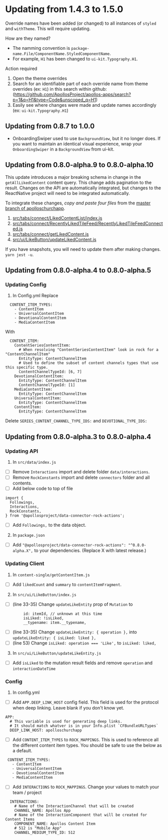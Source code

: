 # Updating from 1.4.3 to 1.5.0

Override names have been added (or changed) to all instances of `styled` and `withTheme`. This will require updating.

How are they named?

- The namming convention is `package-name.File/ComponentName.StyledComponentName`.
- For example, `H1` has been changed to `ui-kit.Typography.H1`.

Action required

1. Open the theme overrides
2. Search for an identifiable part of each override name from theme overrides (ex: `H1`) in this search within github: (https://github.com/ApollosProject/apollos-apps/search?p=1&q=H1&type=Code&unscoped_q=H1)
3. Easily see where changes were made and update names accordingly (ex: `ui-kit.Typography.H1`)

## Updating from 0.8.7 to 1.0.0

- OnboardingSwiper used to use `BackgroundView`, but it no longer does. If you want to maintain an identical visual experience, wrap your `OnboardingSwiper` in a `BackgroundView` from ui-kit.

## Updating from 0.8.0-alpha.9 to 0.8.0-alpha.10

This update introduces a major breaking schema in change in the `getAllLikedContent` content query. This change adds pagination to the result. Changes on the API are automatically integrated, but changes to the ReactNative project will need to be integrated automatically.

To integrate these changes, _copy and paste four files_ from the [master branch of apolloschurchapp](https://github.com/ApollosProject/apollos-prototype/tree/master/packages/apolloschurchapp).

1. [src/tabs/connect/LikedContentList/index.js](https://github.com/ApollosProject/apollos-prototype/blob/master/packages/apolloschurchapp/src/tabs/connect/LikedContentList/index.js)
2. [src/tabs/connect/RecentlyLikedTileFeed/RecentlyLikedTileFeedConnected.js](https://github.com/ApollosProject/apollos-prototype/blob/master/packages/apolloschurchapp/src/tabs/connect/RecentlyLikedTileFeed/RecentlyLikedTileFeedConnected.js)
3. [src/tabs/connect/getLikedContent.js](https://github.com/ApollosProject/apollos-prototype/blob/master/packages/apolloschurchapp/src/tabs/connect/getLikedContent.js)
4. [src/ui/LikeButton/updateLikedContent.js](https://github.com/ApollosProject/apollos-prototype/blob/master/packages/apolloschurchapp/src/ui/LikeButton/updateLikedContent.js)

If you have snapshots, you will need to update them after making changes. `yarn jest -u`.

## Updating from 0.8.0-alpha.4 to 0.8.0-alpha.5

### Updating Config

1. In Config.yml
   Replace

```
  CONTENT_ITEM_TYPES:
    - ContentItem
    - UniversalContentItem
    - DevotionalContentItem
    - MediaContentItem
```

With

```
  CONTENT_ITEM:
    ContentSeriesContentItem:
      # When resolving "ContentSeriesContentItem" look in rock for a "ContentChannelItem"
      EntityType: ContentChannelItem
      # Used to define the subset of content channels types that use this specific type.
      ContentChannelTypeId: [6, 7]
    DevotionalContentItem:
      EntityType: ContentChannelItem
      ContentChannelTypeId: [1]
    MediaContentItem:
      EntityType: ContentChannelItem
    UniversalContentItem:
      EntityType: ContentChannelItem
    ContentItem:
      EntityType: ContentChannelItem
```

Delete `SERIES_CONTENT_CHANNEL_TYPE_IDS:` and `DEVOTIONAL_TYPE_IDS:`

## Updating from 0.8.0-alpha.3 to 0.8.0-alpha.4

### Updating API

1. In `src/data/index.js`

- [ ] Remove `Interactions` import and delete folder `data/interactions`.
- [ ] Remove `RockConstants` import and delete `connectors` folder and all contents.
- [ ] Add below code to top of file

```
import {
  Followings,
  Interactions,
  RockConstants,
} from '@apollosproject/data-connector-rock-actions';
```

- [ ] Add `Followings,` to the data object.

2. In `package.json`

- [ ] Add `"@apollosproject/data-connector-rock-actions": "^0.8.0-alpha.X",` to your dependencies. (Replace X with latest release.)

### Updating Client

1. In `content-single/getContentItem.js`

- [ ] Add `likedCount` and `summary` to `contentItemFragment`.

2. In `src/ui/LikeButton/index.js`

- [ ] (line 33-35) Change `updateLikeEntity` prop of `Mutation` to

```
        id: itemId, // unknown at this time
        isLiked: !isLiked,
        __typename: item.__typename,
```

- [ ] (line 33-35) Change `updateLikeEntity: { operation },` into `updateLikeEntity: { isLiked: liked },`
- [ ] (line 53) Change `isLiked: operation === 'Like',` to `isLiked: liked,`

3. In `src/ui/LikeButton/updateLikeEntity.js`

- [ ] Add `isLiked` to the mutation result fields and remove `operation` and `interactionDateTime`

### Config

1. In config.yml

- [ ] Add `APP.DEEP_LINK_HOST` config field. This field is used for the protocol when deep linking. Leave blank if you don't know yet.

```
APP:
  # This variable is used for generating deep links.
  # It should match whatver is in your Info.plist `CFBundleURLTypes`
  DEEP_LINK_HOST: apolloschurchapp
```

- [ ] Add `CONTENT_ITEM_TYPES` to `ROCK_MAPPINGS`. This is used to reference all the different content item types. You should be safe to use the below as a default.

```
 CONTENT_ITEM_TYPES:
   - ContentItem
   - UniversalContentItem
   - DevotionalContentItem
   - MediaContentItem
```

- [ ] Add `INTERACTIONS` to `ROCK_MAPPINGS`. Change your values to match your team / project

```
  INTERACTIONS:
    # Name of the InteractionChannel that will be created
    CHANNEL_NAME: Apollos App
    # Name of the InteractionComponent that will be created for Content Items
    COMPONENT_NAME: Apollos Content Item
    # 512 is "Mobile App"
    CHANNEL_MEDIUM_TYPE_ID: 512
```
